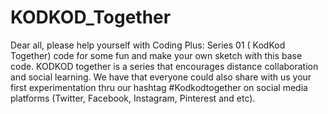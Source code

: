 # KODKOD_Together

Dear all, please help yourself with Coding Plus: Series 01 ( KodKod Together) code for some fun and make your own sketch with this base code. KODKOD together is a series that encourages distance collaboration and social learning. We have that everyone could also share with us your first experimentation thru our hashtag #Kodkodtogether on social media platforms (Twitter, Facebook, Instagram, Pinterest and etc).
